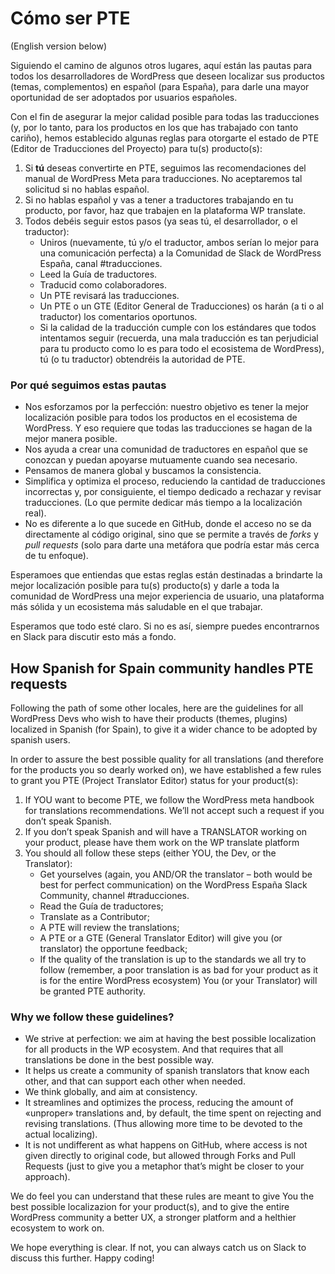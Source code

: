 # Cómo ser PTE
(English version below)

Siguiendo el camino de algunos otros lugares, aquí están las pautas para todos los desarrolladores de WordPress que deseen localizar sus productos (temas, complementos) en español (para España), para darle una mayor oportunidad de ser adoptados por usuarios españoles.

Con el fin de asegurar la mejor calidad posible para todas las traducciones (y, por lo tanto, para los productos en los que has trabajado con tanto cariño), hemos establecido algunas reglas para otorgarte el estado de PTE (Editor de Traducciones del Proyecto) para tu(s) producto(s):

1. Si **tú** deseas convertirte en PTE, seguimos las recomendaciones del manual de WordPress Meta para traducciones. No aceptaremos tal solicitud si no hablas español.
2. Si no hablas español y vas a tener a traductores trabajando en tu producto, por favor, haz que trabajen en la plataforma WP translate.
3. Todos debéis seguir estos pasos (ya seas tú, el desarrollador, o el traductor):
   - Uniros (nuevamente, tú y/o el traductor, ambos serían lo mejor para una comunicación perfecta) a la Comunidad de Slack de WordPress España, canal #traducciones.
   - Leed la Guía de traductores.
   - Traducid como colaboradores.
   - Un PTE revisará las traducciones.
   - Un PTE o un GTE (Editor General de Traducciones) os harán (a ti o al traductor) los comentarios oportunos.
   - Si la calidad de la traducción cumple con los estándares que todos intentamos seguir (recuerda, una mala traducción es tan perjudicial para tu producto como lo es para todo el ecosistema de WordPress), tú (o tu traductor) obtendréis la autoridad de PTE.

### Por qué seguimos estas pautas

- Nos esforzamos por la perfección: nuestro objetivo es tener la mejor localización posible para todos los productos en el ecosistema de WordPress. Y eso requiere que todas las traducciones se hagan de la mejor manera posible.
- Nos ayuda a crear una comunidad de traductores en español que se conozcan y puedan apoyarse mutuamente cuando sea necesario.
- Pensamos de manera global y buscamos la consistencia.
- Simplifica y optimiza el proceso, reduciendo la cantidad de traducciones incorrectas y, por consiguiente, el tiempo dedicado a rechazar y revisar traducciones. (Lo que permite dedicar más tiempo a la localización real).
- No es diferente a lo que sucede en GitHub, donde el acceso no se da directamente al código original, sino que se permite a través de *forks* y *pull requests* (solo para darte una metáfora que podría estar más cerca de tu enfoque).

Esperamoes que entiendas que estas reglas están destinadas a brindarte la mejor localización posible para tu(s) producto(s) y darle a toda la comunidad de WordPress una mejor experiencia de usuario, una plataforma más sólida y un ecosistema más saludable en el que trabajar.

Esperamos que todo esté claro. Si no es así, siempre puedes encontrarnos en Slack para discutir esto más a fondo.


## How Spanish for Spain community handles PTE requests

Following the path of some other locales, here are the guidelines for all WordPress Devs who wish to have their products (themes, plugins) localized in Spanish (for Spain), to give it a wider chance to be adopted by spanish users.

In order to assure the best possible quality for all translations (and therefore for the products you so dearly worked on), we have established a few rules to grant you PTE (Project Translator Editor) status for your product(s):

1. If YOU want to become PTE, we follow the WordPress meta handbook for translations recommendations. We’ll not accept such a request if you don’t speak Spanish.
2. If you don’t speak Spanish and will have a TRANSLATOR working on your product, please have them work on the WP translate platform
3. You should all follow these steps (either YOU, the Dev, or the Translator):
   - Get yourselves (again, you AND/OR the translator – both would be best for perfect communication) on the WordPress España Slack Community, channel #traducciones.
   - Read the Guía de traductores;
   - Translate as a Contributor;
   - A PTE will review the translations;
   - A PTE or a GTE (General Translator Editor) will give you (or translator) the opportune feedback;
   - If the quality of the translation is up to the standards we all try to follow (remember, a poor translation is as bad for your product as it is for the entire WordPress ecosystem) You (or your Translator) will be granted PTE authority.

### Why we follow these guidelines?

- We strive at perfection: we aim at having the best possible localization for all products in the WP ecosystem. And that requires that all translations be done in the best possible way.
- It helps us create a community of spanish translators that know each other, and that can support each other when needed.
- We think globally, and aim at consistency.
- It streamlines and optimizes the process, reducing the amount of «unproper» translations and, by default, the time spent on rejecting and revising translations. (Thus allowing more time to be devoted to the actual localizing).
- It is not undifferent as what happens on GitHub, where access is not given directly to original code, but allowed through Forks and Pull Requests (just to give you a metaphor that’s might be closer to your approach).

We do feel you can understand that these rules are meant to give You the best possible localizazion for your product(s), and to give the entire WordPress community a better UX, a stronger platform and a helthier ecosystem to work on.

We hope everything is clear. If not, you can always catch us on Slack to discuss this further. Happy coding!
